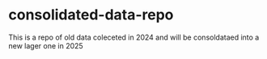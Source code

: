 # consolidated-data-repo
This is a repo of old data coleceted in 2024 and will be consoldataed into a new lager one in 2025
